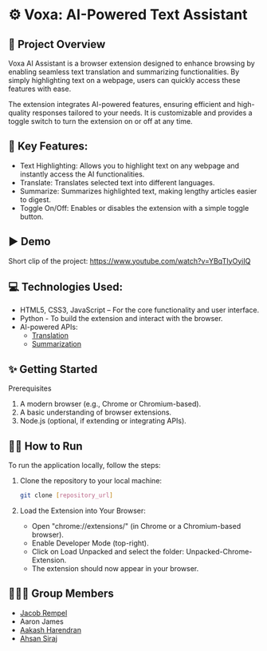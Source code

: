 # ⚙️ Voxa: AI-Powered Text Assistant

## 🔎 Project Overview
Voxa AI Assistant is a browser extension designed to enhance browsing by enabling seamless text translation and summarizing functionalities. By simply highlighting text on a webpage, users can quickly access these features with ease. 

The extension integrates AI-powered features, ensuring efficient and high-quality responses tailored to your needs. It is customizable and provides a toggle switch to turn the extension on or off at any time.

## 🔑 Key Features:
  -  Text Highlighting: Allows you to highlight text on any webpage and instantly access the AI functionalities.
  -  Translate: Translates selected text into different languages.
  -  Summarize: Summarizes highlighted text, making lengthy articles easier to digest.
  -  Toggle On/Off: Enables or disables the extension with a simple toggle button.

## ▶️ Demo
Short clip of the project: https://www.youtube.com/watch?v=YBqTIyOyiIQ

## 💻 Technologies Used:
  - HTML5, CSS3, JavaScript – For the core functionality and user interface.
  - Python - To build the extension and interact with the browser.
  - AI-powered APIs:
    - [Translation](https://huggingface.co/facebook/nllb-200-distilled-600M)
    - [Summarization](https://huggingface.co/facebook/bart-large-cnn)
   
## ✨ Getting Started
Prerequisites
1. A modern browser (e.g., Chrome or Chromium-based).
2. A basic understanding of browser extensions.
3. Node.js (optional, if extending or integrating APIs).

## 🏃‍♂️ How to Run

To run the application locally, follow the steps:

1. Clone the repository to your local machine:

    ```bash
    git clone [repository_url]
    ```
2. Load the Extension into Your Browser:
    - Open "chrome://extensions/" (in Chrome or a Chromium-based browser).
    - Enable Developer Mode (top-right).
    - Click on Load Unpacked and select the folder: Unpacked-Chrome-Extension.
    - The extension should now appear in your browser.
   
## 🧑‍🤝‍🧑 Group Members
  - [Jacob Rempel](https://www.linkedin.com/in/jacob-rempel/)
  - Aaron James
  - [Aakash Harendran](https://www.linkedin.com/in/aakashharen/)
  - [Ahsan Siraj](https://www.linkedin.com/in/ahsan-siraj-27577924b/)
